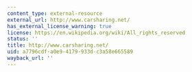 ```yaml
---
content_type: external-resource
external_url: http://www.carsharing.net/
has_external_license_warning: true
license: https://en.wikipedia.org/wiki/All_rights_reserved
status: ''
title: http://www.carsharing.net/
uid: a7796cdf-a0e9-4179-933d-c3a58e665589
wayback_url: ''
---
```

